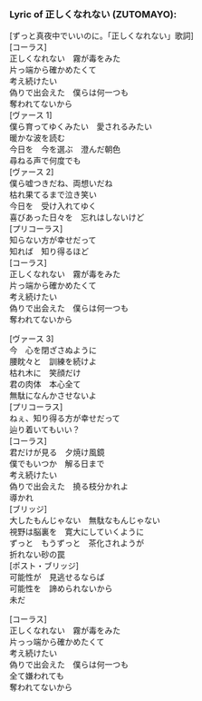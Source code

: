 <h3>Lyric of 正しくなれない (ZUTOMAYO):</h3><p>[ずっと真夜中でいいのに。「正しくなれない」歌詞]<br>[コーラス]<br>正しくなれない　霧が毒をみた<br>片っ端から確かめたくて<br>考え続けたい<br>偽りで出会えた　僕らは何一つも<br>奪われてないから<br>[ヴァース 1]<br>僕ら育ってゆくみたい　愛されるみたい<br>暖かな波を読む<br>今日を　今を選ぶ　澄んだ朝色<br>尋ねる声で何度でも<br>[ヴァース 2]<br>僕ら嘘つきだね、両想いだね<br>枯れ果てるまで泣き笑い<br>今日を　受け入れてゆく<br>喜びあった日々を　忘れはしないけど<br>[プリコーラス]<br>知らない方が幸せだって<br>知れば　知り得るほど<br>[コーラス]<br>正しくなれない　霧が毒をみた<br>片っ端から確かめたくて<br>考え続けたい<br>偽りで出会えた　僕らは何一つも<br>奪われてないから</p><p>[ヴァース 3]<br>今　心を閉ざさぬように<br>腰眈々と　訓練を続けよ<br>枯れ木に　笑顔だけ<br>君の肉体　本心全て<br>無駄になんかさせないよ<br>[プリコーラス]<br>ねぇ、知り得る方が幸せだって<br>辿り着いてもいい？<br>[コーラス]<br>君だけが見る　夕焼け風鏡<br>僕でもいつか　解る日まで<br>考え続けたい<br>偽りで出会えた　撓る枝分かれよ<br>導かれ<br>[ブリッジ]<br>大したもんじゃない　無駄なもんじゃない<br>視野は脳裏を　寛大にしていくように<br>ずっと　もうずっと　茶化されようが<br>折れない砂の罠<br>[ポスト・ブリッジ]<br>可能性が　見逃せるならば<br>可能性を　諦められないから<br>未だ</p><p>[コーラス]<br>正しくなれない　霧が毒をみた<br>片っっ端から確かめたくて<br>考え続けたい<br>偽りで出会えた　僕らは何一つも<br>全て嫌われても<br>奪われてないから</p>